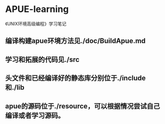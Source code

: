 # APUE-learning
《UNIX环境高级编程》学习笔记

## 编译构建apue环境方法见./doc/BuildApue.md
## 学习和拓展的代码见./src
## 头文件和已经编译好的静态库分别位于./include和./lib
## apue的源码位于./resource，可以根据情况尝试自己编译或者学习源码。
